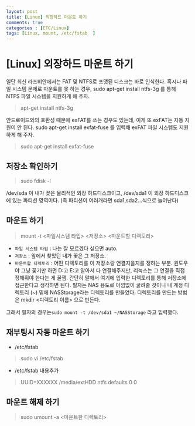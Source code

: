 ```yaml
---
layout: post
title: [Linux] 외장하드 마운트 하기
comments: true
categories : [ETC/Linux]
tags: [Linux, mount, /etc/fstab  ]
---
```


# [Linux] 외장하드 마운트 하기

일단 최신 라즈비안에서는 FAT 및 NTFS로 포맷된 디스크는 바로 인식한다.
혹시나 파일 시스템 문제로 마운트를 못 하는 경우, sudo apt-get install ntfs-3g 를 통해 NTFS 파일 시스템을 지원하게 해 주자.

>  apt-get install ntfs-3g

안드로이드와의 호환성 때문에 exFAT를 쓰는 경우도 있는데, 이게 또 exFAT는 자동 지원이 안 된다. sudo apt-get install exfat-fuse 를 입력해 exFAT 파일 시스템도 지원하게 해 주자.

> sudo apt-get install exfat-fuse


## 저장소 확인하기
 > sudo fdisk -l 
 
/dev/sda   이 내가 꽂은 물리적인 외장 하드디스크이고,
/dev/sda1 이 외장 하드디스크에 있는 파티션 영역이다. (즉 파티션이 여러개라면 sda1,sda2...식으로 늘어난다)

## 마운트 하기

> mount -t <파일시스템 타입> <저장소> <마운트할 디렉토리>

* `파일 시스템 타입` : 나는 잘 모르겠다 싶으면 auto.
* `저장소` : 앞에서 찾았던 내가 꽃은 그 저장소.
* `마운트할 디렉토리` : 어떤 디렉토리를 이 저장소랑 연결지을지를 정하는 부분. 윈도우야 그냥 꽃기만 하면 D:고 E:고 알아서 다 연결해주지만, 리눅스는 그 연결을 직접 정해줘야 한다는 게 꿀잼. 간단히 말해서 여기에 입력한 디렉토리를 통해 저장소에 접근한다고 생각하면 된다. 필자는 NAS 용도로 아낌없이 굴려줄 것이니 내 계정 디렉토리 (~) 밑에 NASStorage라는 디렉토리를 만들었다. 디렉토리를 만드는 방법은 mkdir <디렉토리 이름> 으로 만든다.

그래서 필자의 경우는`sudo mount -t /dev/sda1 ~/NASStorage` 라고 입력했다. 

## 재부팅시 자동 마운트 하기

* /etc/fstab
> sudo vi /etc/fstab 

* /etc/fstab 내용추가 
> UUID=XXXXXX /media/extHDD ntfs defaults  0    0


## 마운트 해제 하기
> sudo umount -a <마운트한 디렉토리>

